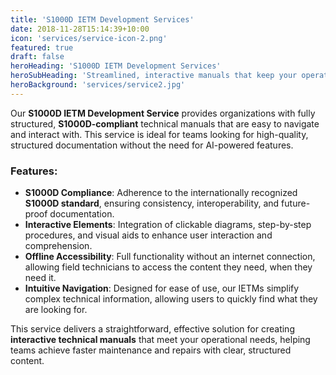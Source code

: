 ```yaml
---
title: 'S1000D IETM Development Services'
date: 2018-11-28T15:14:39+10:00
icon: 'services/service-icon-2.png'
featured: true
draft: false
heroHeading: 'S1000D IETM Development Services'
heroSubHeading: 'Streamlined, interactive manuals that keep your operations running smoothly, anywhere.'
heroBackground: 'services/service2.jpg'
---
```


Our **S1000D IETM Development Service** provides organizations with fully structured, **S1000D-compliant** technical manuals that are easy to navigate and interact with. This service is ideal for teams looking for high-quality, structured documentation without the need for AI-powered features.

### **Features:**

* **S1000D Compliance**: Adherence to the internationally recognized **S1000D standard**, ensuring consistency, interoperability, and future-proof documentation.
* **Interactive Elements**: Integration of clickable diagrams, step-by-step procedures, and visual aids to enhance user interaction and comprehension.
* **Offline Accessibility**: Full functionality without an internet connection, allowing field technicians to access the content they need, when they need it.
* **Intuitive Navigation**: Designed for ease of use, our IETMs simplify complex technical information, allowing users to quickly find what they are looking for.

This service delivers a straightforward, effective solution for creating **interactive technical manuals** that meet your operational needs, helping teams achieve faster maintenance and repairs with clear, structured content.

